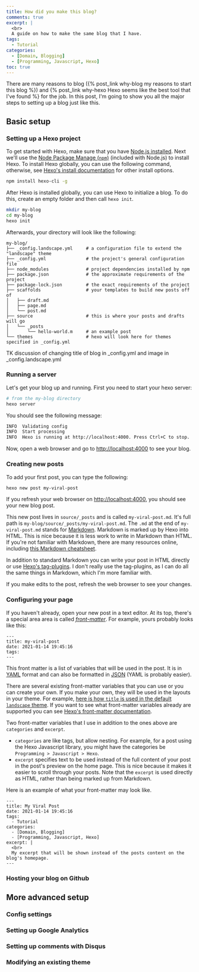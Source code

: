 ```yaml
---
title: How did you make this blog?
comments: true
excerpt: |
  <br>
  A guide on how to make the same blog that I have.
tags:
  - Tutorial
categories:
  - [Domain, Blogging]
  - [Programming, Javascript, Hexo]
toc: true
---
```


There are many reasons to blog ({% post_link why-blog my reasons to start this blog %}) and {% post_link why-hexo Hexo seems like the best tool that I've found %} for the job.
In this post, I'm going to show you all the major steps to setting up a blog just like this.

## Basic setup

### Setting up a Hexo project

To get started with Hexo, make sure that you have [Node.js installed](https://nodejs.org/en/download/).
Next we'll use the [Node Package Manage (`npm`)](https://www.npmjs.com/) (included with Node.js) to install Hexo.
To install Hexo globally, you can use the following command, otherwise, see [Hexo's install documentation](https://hexo.io/docs/#Installation) for other install options.
```bash
npm install hexo-cli -g
```

After Hexo is installed globally, you can use Hexo to initialize a blog.
To do this, create an empty folder and then call `hexo init`.
```bash
mkdir my-blog
cd my-blog
hexo init
```

Afterwards, your directory will look like the following:
```
my-blog/
├── _config.landscape.yml     # a configuration file to extend the "landscape" theme
├── _config.yml               # the project's general configuration file
├── node_modules              # project dependencies installed by npm
├── package.json              # the approximate requirements of the project
├── package-lock.json         # the exact requirements of the project
├── scaffolds                 # your templates to build new posts off of
│   ├── draft.md
│   ├── page.md
│   └── post.md
├── source                    # this is where your posts and drafts will go
│   └── _posts
│       └── hello-world.m     # an example post
└── themes                    # hexo will look here for themes specified in _config.yml
```

TK discussion of changing title of blog in _config.yml and image in _config.landscape.yml

### Running a server

Let's get your blog up and running. First you need to start your hexo server:
```bash
# from the my-blog directory
hexo server
```
You should see the following message:
```bash
INFO  Validating config
INFO  Start processing
INFO  Hexo is running at http://localhost:4000. Press Ctrl+C to stop.
```
Now, open a web browser and go to [http://localhost:4000](http://localhost:4000) to see your blog.

### Creating new posts

To add your first post, you can type the following:
```bash
hexo new post my-viral-post
```
If you refresh your web browser on [http://localhost:4000](http://localhost:4000), you should see your new blog post.

This new post lives in `source/_posts` and is called `my-viral-post.md`.
It's full path is `my-blog/source/_posts/my-viral-post.md`.
The `.md` at the end of `my-viral-post.md` stands for [Markdown](https://en.wikipedia.org/wiki/Markdown).
Markdown is marked up by Hexo into HTML.
This is nice because it is less work to write in Markdown than HTML.
If you're not familiar with Markdown, there are many resources online, including [this Markdown cheatsheet](https://www.markdownguide.org/cheat-sheet/).

In addition to standard Markdown you can write your post in HTML directly or use [Hexo's tag-plugins](https://hexo.io/docs/tag-plugins).
I don't really use the tag-plugins, as I can do all the same things in Markdown, which I'm more familiar with.

If you make edits to the post, refresh the web browser to see your changes.

### Configuring your page

If you haven't already, open your new post in a text editor.
At its top, there's a special area area is called [_front-matter_](https://hexo.io/docs/front-matter.html).
For example, yours probably looks like this:

```
---
title: my-viral-post
date: 2021-01-14 19:45:16
tags:
---
```

This front matter is a list of variables that will be used in the post.
It is in [YAML](https://en.wikipedia.org/wiki/YAML) format and can also be formatted in [JSON](https://www.json.org/json-en.html) (YAML is probably easier).

There are several existing front-matter variables that you can use or you can create your own. 
If you make your own, they will be used in the layouts in your theme.
For example, [here is how `title` is used in the default `landscape` theme](https://github.com/hexojs/hexo-theme-landscape/blob/440617fd44eeafe4fa4d080b3536194812953c3e/layout/_partial/article.ejs#L8). 
If you want to see what front-matter variables already are supported you can see [Hexo's front-matter documentation](https://hexo.io/docs/front-matter).

Two front-matter variables that I use in addition to the ones above are `categories` and `excerpt`.
* `categories` are like tags, but allow nesting.
  For example, for a post using the Hexo Javascript library, you might have the categories be `Programming > Javascript > Hexo`.
* `excerpt` specifies text to be used instead of the full content of your post in the post's preview on the home page.
  This is nice because it makes it easier to scroll through your posts.
  Note that the `excerpt` is used directly as HTML, rather than being marked up from Markdown.

Here is an example of what your front-matter may look like.
```
---
title: My Viral Post
date: 2021-01-14 19:45:16
tags:
  - Tutorial
categories:
  - [Domain, Blogging]
  - [Programming, Javascript, Hexo]
excerpt: |
  <br>
  My excerpt that will be shown instead of the posts content on the blog's homepage.
---
```

### Hosting your blog on Github 

## More advanced setup
### Config settings
### Setting up Google Analytics
### Setting up comments with Disqus
### Modifying an existing theme